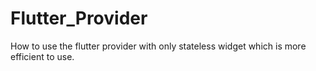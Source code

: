 # Flutter_Provider
How to use the flutter provider with only stateless widget which is more efficient to use.
